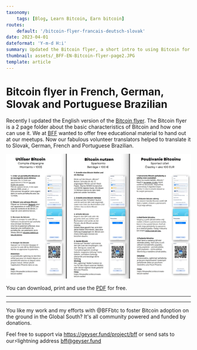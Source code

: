 ```yaml
---
taxonomy:
    tags: [Blog, Learn Bitcoin, Earn bitcoin]
routes:
    default: '/bitcoin-flyer-francais-deutsch-slovak'
date: 2023-04-01
dateformat: 'Y-m-d H:i'
summary: Updated the Bitcoin flyer, a short intro to using Bitcoin for meetups and beginners. With Blue Wallet and Phoenix. Available in Francais, Slovak, Deutsch and Portuguese Brazilian.
thumbnail: assets/_BFF-EN-Bitcoin-flyer-page2.JPG
template: article 
---
```


# Bitcoin flyer in French, German, Slovak and Portuguese Brazilian

Recently I updated the English version of the [Bitcoin flyer](https://anitaposch.com/bff-flyer-23). The Bitcoin flyer is a 2 page folder about the basic characteristics of Bitcoin and how one can use it. We at [BFF](https://bffbtc.org) wanted to offer free educational material to hand out at our meetups. Now our fabulous volunteer translators helped to translate it to Slovak, German, French and Portuguese Brazilian.

![](_BFF%20Flyer%20in%20new%20languages.jpeg)

You can download, print and use the [PDF](https://bffbtc.org/flyer) for free.

-----
<div class="_form_1"></div><script src="https://bff.activehosted.com/f/embed.php?id=1" type="text/javascript" charset="utf-8"></script>

-----
You like my work and my efforts with @BFFbtc to foster Bitcoin adoption on the ground in the Global South? It's all community powered and funded by donations. 

Feel free to support via https://geyser.fund/project/bff or send sats to our⚡️lightning address bff@geyser.fund 
